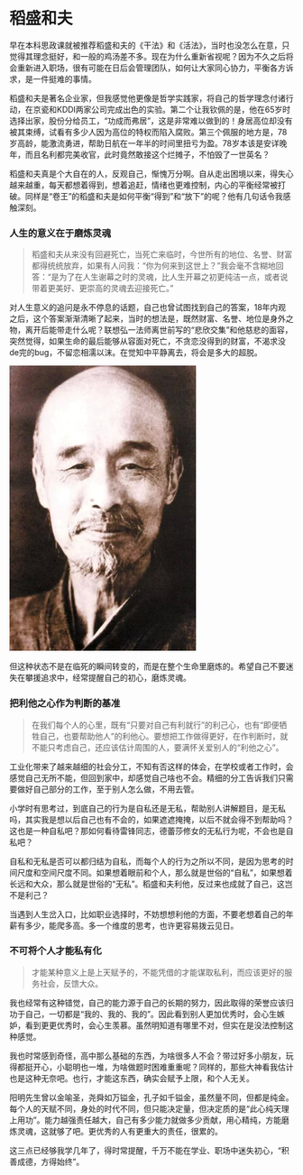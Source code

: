 # 稻盛和夫

早在本科思政课就被推荐稻盛和夫的《干法》和《活法》，当时也没怎么在意，只觉得其理念挺好，和一般的鸡汤差不多。现在为什么重新省视呢？因为不久之后将会重新进入职场，很有可能在日后会管理团队，如何让大家同心协力，平衡各方诉求，是一件挺难的事情。

稻盛和夫是著名企业家，但我感觉他更像是哲学实践家，将自己的哲学理念付诸行动，在京瓷和KDDI两家公司完成出色的实验。第二个让我钦佩的是，他在65岁时选择出家，股份分给员工，“功成而弗居”，这是非常难以做到的！身居高位却没有被其束缚，试看有多少人因为高位的特权而陷入腐败。第三个佩服的地方是，78岁高龄，能激流勇进，帮助日航在一年半的时间里扭亏为盈。78岁本该是安详晚年，而且名利都完美收官，此时竟然敢接这个烂摊子，不怕毁了一世英名？

稻盛和夫真是个大自在的人，反观自己，惭愧万分啊。自从走出困境以来，得失心越来越重，每天都想着得到，想着追赶，情绪也更难控制，内心的平衡经常被打破。同样是“卷王”的稻盛和夫是如何平衡“得到”和“放下”的呢？他有几句话令我感触深刻。

### 人生的意义在于磨炼灵魂
> 稻盛和夫从来没有回避死亡，当死亡来临时，今世所有的地位、名誉、财富都得统统放弃，如果有人问我：“你为何来到这世上？”我会毫不含糊地回答：“是为了在人生谢幕之时的灵魂，比人生开幕之初更纯洁一点，或者说带着更美好、更崇高的灵魂去迎接死亡。”

对人生意义的追问是永不停息的话题，自己也曾试图找到自己的答案，18年内观之后，这个答案渐渐清晰了起来，当时的想法是，既然财富、名誉、地位是身外之物，离开后能带走什么呢？联想弘一法师离世前写的“悲欣交集”和他慈悲的面容，突然觉得，如果生命的最后能够从容面对死亡，不贪恋没得到的财富，不渴求没de完的bug，不留恋相濡以沫。在觉知中平静离去，将会是多大的超脱。

![弘一法师](../pic/hongyi.png)

但这种状态不是在临死的瞬间转变的，而是在整个生命里磨炼的。希望自己不要迷失在攀援追求中，经常提醒自己的初心，磨炼灵魂。

### 把利他之心作为判断的基准
> 在我们每个人的心里，既有“只要对自己有利就行”的利己心，也有“即便牺牲自己，也要帮助他人”的利他心。要想把工作做得更好，在作判断时，就不能只考虑自己，还应该估计周围的人，要满怀关爱别人的“利他之心”。

工业化带来了越来越细的社会分工，不知有否这样的体会，在学校或者工作时，会感觉自己无所不能，但回到家中，却感觉自己啥也不会。精细的分工告诉我们只需要做好自己部分的工作，至于别人怎么做，不用去管。

小学时有思考过，到底自己的行为是自私还是无私，帮助别人讲解题目，是无私吗，其实我是想以后自己也有不会的，如果遮遮掩掩，以后不就会得不到帮助吗？这也是一种自私吧？那如何看待雷锋同志，德蕾莎修女的无私行为呢，不会也是自私吧？

自私和无私是否可以都归结为自私，而每个人的行为之所以不同，是因为思考的时间尺度和空间尺度不同。如果想着眼前和个人，那么就是世俗的“自私”，如果想着长远和大众，那么就是世俗的“无私”。稻盛和夫利他，反过来也成就了自己，这岂不是利己？

当遇到人生岔入口，比如职业选择时，不妨想想利他的方面，不要老想着自己的年薪有多少，能爬多高。多一个维度的思考，也许更容易拨云见日。

### 不可将个人才能私有化
> 才能某种意义上是上天赋予的，不能凭借的才能谋取私利，而应该更好的服务社会，反馈大众。

我也经常有这种错觉，自己的能力源于自己的长期的努力，因此取得的荣誉应该归功于自己，一切都是“我的、我的、我的”。因此看到别人更加优秀时，会心生嫉妒，看到更更优秀时，会心生羡慕。虽然明知道有哪里不对，但实在是没法控制这种感觉。

我也时常感到奇怪，高中那么基础的东西，为啥很多人不会？带过好多小朋友，玩得都挺开心，小聪明也一堆，为啥做题时困难重重呢？同样的，那些大神看我估计也是这种无奈吧。也行，才能这东西，确实会赋予上限，和个人无关。

阳明先生曾以金喻圣，尧舜如万镒金，孔子如千镒金，虽然量不同，但都是纯金。每个人的天赋不同，身处的时代不同，但只能决定量，但决定质的是“此心纯天理上用功”。能力越强责任越大，自己有多少能力就做多少贡献，用心精纯，方能磨炼灵魂，这就够了吧。更优秀的人有更重大的责任，很累的。

这三点已经够我学几年了，得时常提醒，千万不能在学业、职场中迷失初心，“积善成德，方得始终”。
